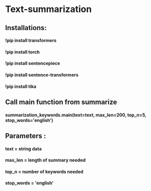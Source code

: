 # Text-summarization

## Installations:
####  !pip install transformers
####  !pip install torch
#### !pip install sentencepiece
####  !pip install sentence-transformers
####  !pip install tika


## Call main function from summarize

####  summarization_keywords.main(text=text, max_len=200, top_n=5, stop_words='english')


## Parameters :
####  text = string data
####  max_len = length of summary needed
####  top_n = number of keywords needed
####  stop_words = 'english'
